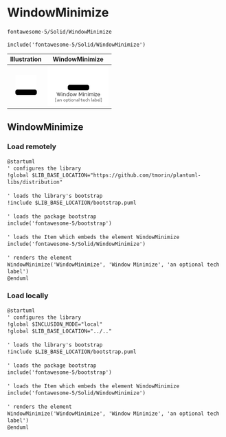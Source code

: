 # WindowMinimize


```text
fontawesome-5/Solid/WindowMinimize
```

```text
include('fontawesome-5/Solid/WindowMinimize')
```



| Illustration | WindowMinimize |
| :---: | :---: |
| ![illustration for Illustration](../../fontawesome-5/Solid/WindowMinimize.png) | ![illustration for WindowMinimize](../../fontawesome-5/Solid/WindowMinimize.Local.png) |




## WindowMinimize

### Load remotely
```plantuml
@startuml
' configures the library
!global $LIB_BASE_LOCATION="https://github.com/tmorin/plantuml-libs/distribution"

' loads the library's bootstrap
!include $LIB_BASE_LOCATION/bootstrap.puml

' loads the package bootstrap
include('fontawesome-5/bootstrap')

' loads the Item which embeds the element WindowMinimize
include('fontawesome-5/Solid/WindowMinimize')

' renders the element
WindowMinimize('WindowMinimize', 'Window Minimize', 'an optional tech label')
@enduml
```

### Load locally
```plantuml
@startuml
' configures the library
!global $INCLUSION_MODE="local"
!global $LIB_BASE_LOCATION="../.."

' loads the library's bootstrap
!include $LIB_BASE_LOCATION/bootstrap.puml

' loads the package bootstrap
include('fontawesome-5/bootstrap')

' loads the Item which embeds the element WindowMinimize
include('fontawesome-5/Solid/WindowMinimize')

' renders the element
WindowMinimize('WindowMinimize', 'Window Minimize', 'an optional tech label')
@enduml
```

